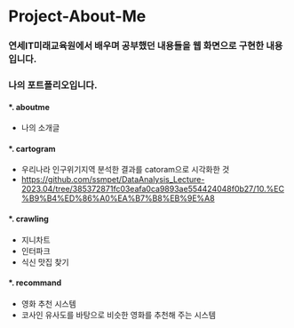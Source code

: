 # Project-About-Me

### 연세IT미래교육원에서 배우며 공부했던 내용들을 웹 화면으로 구현한 내용입니다. 

### 나의 포트폴리오입니다.

#### *. aboutme
- 나의 소개글

#### *. cartogram
- 우리나라 인구위기지역 분석한 결과를 catoram으로 시각화한 것
- https://github.com/ssmpet/DataAnalysis_Lecture-2023.04/tree/385372871fc03eafa0ca9893ae554424048f0b27/10.%EC%B9%B4%ED%86%A0%EA%B7%B8%EB%9E%A8

#### *. crawling
- 지니차트
- 인터파크
- 식신 맛집 찾기

#### *. recommand
- 영화 추천 시스템
- 코사인 유사도를 바탕으로 비슷한 영화를 추천해 주는 시스템




